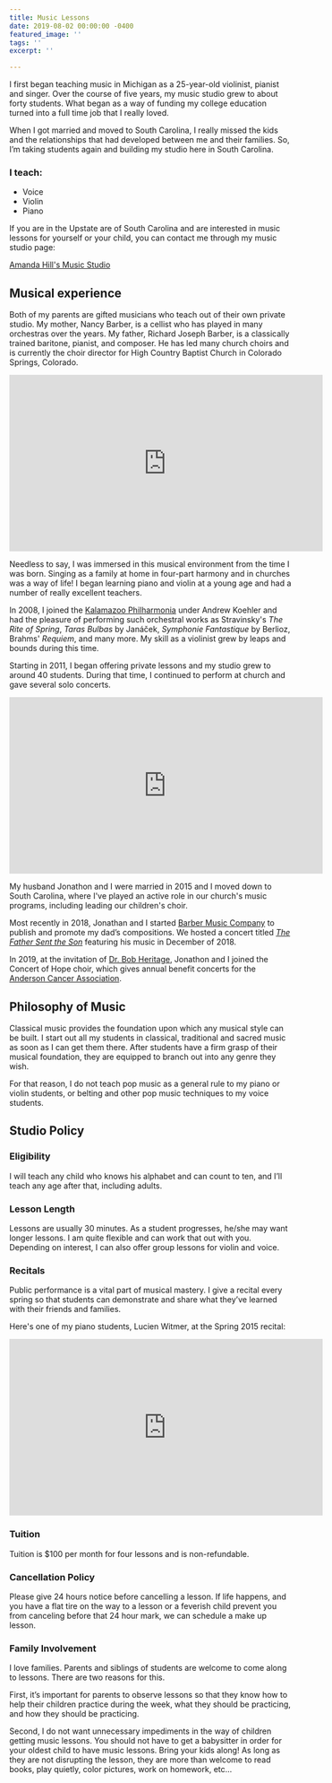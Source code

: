 ```yaml
---
title: Music Lessons
date: 2019-08-02 00:00:00 -0400
featured_image: ''
tags: ''
excerpt: ''

---
```

I first began teaching music in Michigan as a 25-year-old violinist, pianist and singer. Over the course of five years, my music studio grew to about forty students. What began as a way of funding my college education turned into a full time job that I really loved.

When I got married and moved to South Carolina, I really missed the kids and the relationships that had developed between me and their families. So, I’m taking students again and building my studio here in South Carolina.

### I teach:

* Voice
* Violin
* Piano

If you are in the Upstate are of South Carolina and are interested in music lessons for yourself or your child, you can contact me through my music studio page:

<a href="https://fons.app/@amandakhill" style="display:inline-block;text-align:center;">Amanda Hill's Music Studio</a>

## Musical experience

Both of my parents are gifted musicians who teach out of their own private studio. My mother, Nancy Barber, is a cellist who has played in many orchestras over the years. My father, Richard Joseph Barber, is a classically trained baritone, pianist, and composer. He has led many church choirs and is currently the choir director for High Country Baptist Church in Colorado Springs, Colorado.

<iframe width="560" height="315" src="https://www.youtube.com/embed/OXzP3sRsJOs" frameborder="0" allow="accelerometer; autoplay; encrypted-media; gyroscope; picture-in-picture" allowfullscreen></iframe>

Needless to say, I was immersed in this musical environment from the time I was born. Singing as a family at home in four-part harmony and in churches was a way of life! I began learning piano and violin at a young age and had a number of really excellent teachers.

In 2008, I joined the [Kalamazoo Philharmonia](https://reason.kzoo.edu/philharmonia/) under Andrew Koehler and had the pleasure of performing such orchestral works as Stravinsky's _The Rite of Spring_, _Taras Bulbas_ by Janáček, _Symphonie Fantastique_ by Berlioz, Brahms' _Requiem_, and many more. My skill as a violinist grew by leaps and bounds during this time.

Starting in 2011, I began offering private lessons and my studio grew to around 40 students. During that time, I continued to perform at church and gave several solo concerts.

<iframe width="560" height="315" src="https://www.youtube.com/embed/TWKSphRjdo4" frameborder="0" allow="accelerometer; autoplay; encrypted-media; gyroscope; picture-in-picture" allowfullscreen></iframe>

My husband Jonathon and I were married in 2015 and I moved down to South Carolina, where I've played an active role in our church's music programs, including leading our children's choir.

Most recently in 2018, Jonathan and I started [Barber Music Company](https://www.patreon.com/barbermusiccompany) to publish and promote my dad’s compositions. We hosted a concert titled [_The Father Sent the Son_](http://barbermusic.events/) featuring his music in December of 2018.

In 2019, at the invitation of [Dr. Bob Heritage](https://www.gamac.org/leaders), Jonathon and I joined the Concert of Hope choir, which gives annual benefit concerts for the [Anderson Cancer Association](http://www.cancerassociationanderson.org/).

## Philosophy of Music

Classical music provides the foundation upon which any musical style can be built. I start out all my students in classical, traditional and sacred music as soon as I can get them there. After students have a firm grasp of their musical foundation, they are equipped to branch out into any genre they wish.

For that reason, I do not teach pop music as a general rule to my piano or violin students, or belting and other pop music techniques to my voice students.

## Studio Policy

### Eligibility

I will teach any child who knows his alphabet and can count to ten, and I’ll teach any age after that, including adults.

### Lesson Length

Lessons are usually 30 minutes. As a student progresses, he/she may want longer lessons. I am quite flexible and can work that out with you. Depending on interest, I can also offer group lessons for violin and voice.

### Recitals

Public performance is a vital part of musical mastery. I give a recital every spring so that students can demonstrate and share what they’ve learned with their friends and families.

Here's one of my piano students, Lucien Witmer, at the Spring 2015 recital:

<iframe width="560" height="315" src="https://www.youtube.com/embed/VthoTgJFA4s" frameborder="0" allow="accelerometer; autoplay; encrypted-media; gyroscope; picture-in-picture" allowfullscreen></iframe>

### Tuition

Tuition is $100 per month for four lessons and is non-refundable.

### Cancellation Policy

Please give 24 hours notice before cancelling a lesson. If life happens, and you have a flat tire on the way to a lesson or a feverish child prevent you from canceling before that 24 hour mark, we can schedule a make up lesson.

### Family Involvement

I love families. Parents and siblings of students are welcome to come along to lessons. There are two reasons for this.

First, it’s important for parents to observe lessons so that they know how to help their children practice during the week, what they should be practicing, and how they should be practicing.

Second, I do not want unnecessary impediments in the way of children getting music lessons. You should not have to get a babysitter in order for your oldest child to have music lessons. Bring your kids along! As long as they are not disrupting the lesson, they are more than welcome to read books, play quietly, color pictures, work on homework, etc…